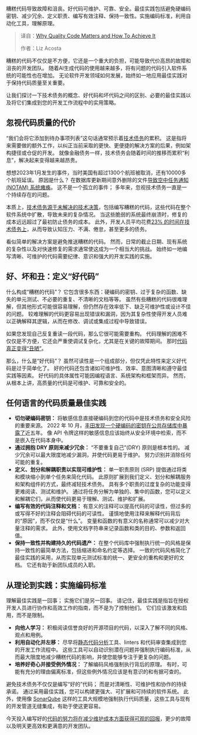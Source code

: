 
<!--
title: 代码质量至关重要性及实现方法
cover: https://cdn.thenewstack.io/media/2025/06/8058bcb7-code.jpg
summary: 糟糕代码导致故障和沮丧。好代码可维护、可靠、安全。最佳实践包括避免硬编码密钥、减少冗余、定义职责、编写有效注释、保持一致性。实施编码标准，利用自动化工具，理解原理。
-->

糟糕代码导致故障和沮丧。好代码可维护、可靠、安全。最佳实践包括避免硬编码密钥、减少冗余、定义职责、编写有效注释、保持一致性。实施编码标准，利用自动化工具，理解原理。

> 译自：[Why Quality Code Matters and How To Achieve It](https://thenewstack.io/why-quality-code-matters-and-how-to-achieve-it/)
> 
> 作者：Liz Acosta

糟糕的代码不仅仅是不方便，它还是一个重大的负担，可能导致代价高昂的故障和沮丧的开发团队。 随着AI生成代码的使用越来越多，将有问题的代码引入软件系统的可能性也在增加。 无论软件开发领域如何发展，始终如一地应用最佳实践对于保持代码质量至关重要。

让我们探讨一下技术债务的概念、好代码和坏代码之间的区别、必要的最佳实践以及将它们集成到您的开发工作流程中的实用策略。

## 忽视代码质量的代价

“我们会将它添加到待办事项列表”这句话通常预示着[技术债务](https://www.sonarsource.com/learn/technical-debt/)的累积。 这是指将来需要做的额外工作，以纠正当前采取的更快、更便捷的解决方案的后果，例如架构捷径或仓促的开发。 就像金融债务一样，技术债务会随着时间的推移而累积“利息”，解决起来变得越来越昂贵。

想想2023年1月发生的事件，当时美国有超过1300个航班被取消，还有10000多个航班延误。 原因是什么？ 在数据库更新期间意外删除的文件[导致空中任务通知 (NOTAM) 系统瘫痪](https://www.cnbc.com/2023/01/11/faa-orders-airlines-to-pause-departures-until-9-am-et-after-system-outage.html)。 这不是一个孤立的事件； 多年来，忽视技术债务一直是一个持续存在的问题。

本质上，[技术债务源于未解决的技术决策](https://thenewstack.io/technical-debt-continues-to-mount-heres-how-to-solve-it/)，包括编写糟糕的代码，这些代码在整个软件系统中扩散，导致未来的复杂情况。 当这些脆弱的系统最终崩溃时，修复的成本远远超过了最初防止债务的成本。 此外，开发人员平均花费[23% 的时间在技术债务上](https://dl.acm.org/doi/10.1145/3194164.3194178)，从而导致认知压力、不满、倦怠，甚至更多的债务。

看似简单的解决方案是避免推送糟糕的代码。 然而，日常的截止日期、现有系统的复杂性以及对快速修复的需求通常使这成为一个相当大的挑战。 始终如一地编写清晰、可维护的代码需要纪律、意识和强大的开发实践的实施。

## **好、坏和丑：定义“好代码”**

什么构成“糟糕的代码”？ 它包含很多东西：硬编码的密钥、过于复杂的函数、缺失的单元测试、不必要的重复、不清晰的文档等等。 虽然有些糟糕的代码很难理解，但其他形式可能很容易理解，但仍然存在效率低下、缺乏可维护性或设计不佳的问题。 较难理解的代码更容易出现错误和漏洞，因为其复杂性使得开发人员难以正确解释其逻辑，从而在修改、调试或集成过程中导致错误。

如果您发现自己反复重读一段代码，那么它很可能需要重构。 代码理解的困难不仅仅是不方便，它还会严重使调试复杂化，尤其是在关键的故障期间。 那时[代码真正变得“丑陋”](https://thenewstack.io/code-quality-becomes-even-more-vital-in-the-ai-era/)。

那么，什么是“好代码”？ 虽然可读性是一个组成部分，但仅凭此特性来定义好代码是过于简单化了。 好的代码还包含诸如可维护性、效率、意图清晰和遵守最佳实践等因素。 好代码的具体属性可能因编程语言、系统架构和框架而异。 然而，从根本上讲，高质量的代码是可维护、可靠和安全的。

## **任何语言的代码质量最佳实践**

* **切勿硬编码密钥：** 将敏感信息直接硬编码到您的代码中是技术债务和安全风险的重要来源。 2022 年 10 月，[丰田发现一个硬编码的密钥在公共存储库中暴露了](https://nhimg.org/toyota-breach)近五年。 像 API 令牌这样的敏感信息应该始终从安全环境中检索，而不是嵌入在代码本身中。
* **通过拥抱 DRY 原则来减少冗余：** “不要重复自己”(DRY) 原则是根本性的。 减少冗余可以最大限度地减少漏洞，并使代码更易于维护。 努力识别并消除任何可能的重复。
* **定义、划分和解耦职责以实现可维护性：** 单一职责原则 (SRP) 提倡通过将类和模块缩小到单个任务来简化代码。 此原则扩展到我们定义、划分和解耦服务和架构组件的方式，最终减轻技术债务。 具有多个职责的过度复杂的功能变得更难阅读、测试和维护。 通过将任务分解为单独的、集中的函数，您可以定义和解耦它们，从而使代码更易于理解、测试、维护和扩展。
* **编写有效的代码注释和文档：** 有意义的注释可以提高代码的可读性，但过多的或写得不好的注释会阻碍代码的可读性。 谨慎地使用注释来解释代码背后的“原因”，而不仅仅是“什么”。 变量和函数的有意义的名称通常可以减少对大量注释的需求。 此外，使用文档字符串来记录函数和类的目的、参数和返回值。
* **保持一致性并构建持久的代码遗产：** 在整个代码库中强制执行统一的风格是保持一致性的最简单方法，包括缩进和命名约定等选择。 一致的代码风格简化了最佳实践的采用，从而实现单元测试标准的统一、更安全的重构和更好的文档。 它还有助于新团队成员的入职。

## **从理论到实践：实施编码标准**

理解最佳实践是一回事； 实施它们是另一回事。 请记住，最佳实践是指旨在授权开发人员进行协作和高效工作的指南，而不是为了控制他们。 它们应该激发和启用，而不是限制。

* **向他人学习：** 积极阅读信誉良好的开源项目的代码，以深入了解不同的风格、观点和用例。
* **利用自动化并左移：** 尽早将[静态代码分析](https://thenewstack.io/level-up-your-software-quality-with-static-code-analysis/)工具、linters 和代码审查集成到您的开发工作流程中。 这些工具可以自动识别潜在问题并强制执行编码标准，从而最大限度地减少糟糕代码的影响，并使您能够专注于更复杂的问题。
* **培养好奇心并接受例外情况：** 了解编码风格强制执行背后的原理。 有时，可能有充分的理由偏离标准，但这些例外情况应该是有意识的和有据可查的。

避免技术债务不仅仅是编写“好的”代码； 而是对清晰性、可维护性和协作的持续承诺。 通过采用最佳实践，您可以构建更强大、可扩展和可持续的软件系统。 此外，使用像 [SonarQube](https://www.sonarsource.com/products/sonarqube/) 这样的工具大规模地强制执行代码质量，这些工具与现有的开发管道无缝集成，有助于使这更容易。

今天投入编写好的[代码的努力将在减少维护成本方面获得可观的回报](https://thenewstack.io/unraveling-the-costs-of-bad-code-in-software-development/)，更少的故障以及明天更高效和更满意的开发团队。